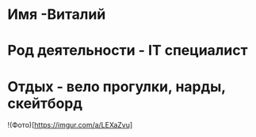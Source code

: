 # Имя -Виталий
# Род деятельности - IT специалист
# Отдых - вело прогулки, нарды, скейтборд

!(Фото)[https://imgur.com/a/LEXaZvu]